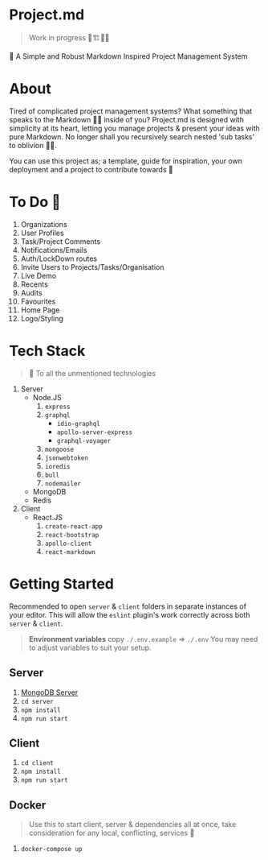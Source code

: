 # Project.md

> Work in progress 🚧🏗👷‍♂️

📝 A Simple and Robust Markdown Inspired Project Management System


# About

Tired of complicated project management systems? What something that speaks to the Markdown 🐱‍👤 inside of you? Project.md is designed with simplicity at its heart, letting you manage projects & present your ideas with pure Markdown. No longer shall you recursively search nested 'sub tasks' to oblivion 🌌🤯.

You can use this project as; a template, guide for inspiration, your own deployment and a project to contribute towards 🍻

# To Do 🎯
1. Organizations
2. User Profiles
3. Task/Project Comments
4. Notifications/Emails
5. Auth/LockDown routes
6. Invite Users to Projects/Tasks/Organisation
7. Live Demo
8. Recents
9. Audits
10. Favourites 
11. Home Page
12. Logo/Styling

# Tech Stack

> 🍻 To all the unmentioned technologies 

1. Server
    * Node.JS
        1. `express`
        2. `graphql`
            * `idio-graphql`
            * `apollo-server-express`
            * `graphql-voyager`
        3. `mongoose`
        4. `jsonwebtoken`
        5. `ioredis`
        6. `bull`
        7. `nodemailer`
    * MongoDB
    * Redis
2. Client
    * React.JS
        1. `create-react-app`
        2. `react-bootstrap`
        3. `apollo-client`
        4. `react-markdown`

# Getting Started
Recommended to open `server` & `client` folders in separate instances of your editor. This will allow the `eslint` plugin's work correctly across both `server` & `client`.

> **Environment variables** copy `./.env.example` => `./.env` You may need to adjust variables to suit your setup.

## Server 
1. [MongoDB Server](https://www.mongodb.com/)
2. `cd server`
3. `npm install`
4. `npm run start`

## Client 

1. `cd client`
2. `npm install`
3. `npm run start`

## Docker

> Use this to start client, server & dependencies all at once, take consideration for any local, conflicting, services 🐳

1. `docker-compose up`
